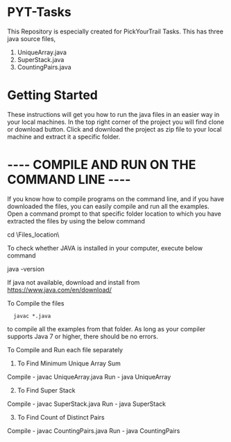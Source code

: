# PYT-Tasks
This Repository is especially created for PickYourTrail Tasks. This has three java source files,

 1. UniqueArray.java
 2. SuperStack.java
 3. CountingPairs.java

# Getting Started
These instructions will get you how to run the java files in an easier way in your local machines. In the top right corner of the project you will find clone or download button. Click and download the project as zip file to your local machine and extract it a specific folder.

# ---- COMPILE AND RUN ON THE COMMAND LINE ----

If you know how to compile programs on the command line, and if you have downloaded the files, you can easily compile and run all the examples.
Open a command prompt to that specific folder location to which you have extracted the files by using the below command

 cd \Files_location\
 
 To check whether JAVA is installed in your computer, execute below command 
 
  java -version
  
 If java not available, download and install from https://www.java.com/en/download/
 
 To Compile the files

      javac *.java
                  
to compile all the examples from that folder.  As long as your compiler supports Java 7 or higher, there should be no errors.

To Compile and Run each file separately

 1. To Find Minimum Unique Array Sum
 
  Compile - javac UniqueArray.java
  Run - java UniqueArray
  
 2. To Find Super Stack
 
  Compile - javac SuperStack.java
  Run - java SuperStack
  
 3. To Find Count of Distinct Pairs
 
  Compile - javac CountingPairs.java
  Run - java CountingPairs

